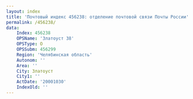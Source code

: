 ```yaml
---
layout: index
title: 'Почтовый индекс 456238: отделение почтовой связи Почты России'
permalink: /456238/
data:
    Index: 456238
    OPSName: 'Златоуст 38'
    OPSType: О
    OPSSubm: 456299
    Region: 'Челябинская область'
    Autonom: ''
    Area: ''
    City: Златоуст
    City1: ''
    ActDate: '20001030'
    IndexOld: ''
---
```

